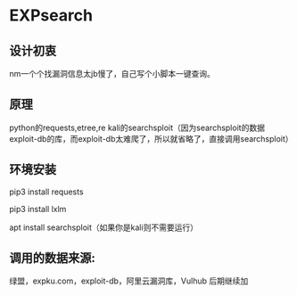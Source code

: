 # EXPsearch
## 设计初衷
nm一个个找漏洞信息太jb慢了，自己写个小脚本一键查询。
## 原理
python的requests,etree,re
kali的searchsploit（因为searchsploit的数据exploit-db的库，而exploit-db太难爬了，所以就省略了，直接调用searchsploit）
## 环境安装
pip3 install requests



pip3 install lxlm


apt install searchsploit（如果你是kali则不需要运行）
## 调用的数据来源:
绿盟，expku.com，exploit-db，阿里云漏洞库，Vulhub
后期继续加
